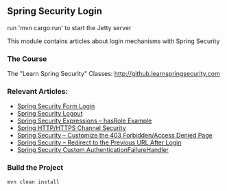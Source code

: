 ## Spring Security Login

run 'mvn cargo:run' to start the Jetty server

This module contains articles about login mechanisms with Spring Security

### The Course
The "Learn Spring Security" Classes: http://github.learnspringsecurity.com

### Relevant Articles: 
- [Spring Security Form Login](https://www.baeldung.com/spring-security-login)
- [Spring Security Logout](https://www.baeldung.com/spring-security-logout)
- [Spring Security Expressions – hasRole Example](https://www.baeldung.com/spring-security-expressions-basic)
- [Spring HTTP/HTTPS Channel Security](https://www.baeldung.com/spring-channel-security-https)
- [Spring Security – Customize the 403 Forbidden/Access Denied Page](https://www.baeldung.com/spring-security-custom-access-denied-page)
- [Spring Security – Redirect to the Previous URL After Login](https://www.baeldung.com/spring-security-redirect-login)
- [Spring Security Custom AuthenticationFailureHandler](https://www.baeldung.com/spring-security-custom-authentication-failure-handler)

### Build the Project
```
mvn clean install
```
